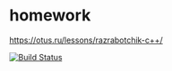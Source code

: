 # homework

https://otus.ru/lessons/razrabotchik-c++/

[![Build Status](https://travis-ci.org/andreyc2018/homework.svg?branch=4.0)](https://travis-ci.org/andreyc2018/homework)
